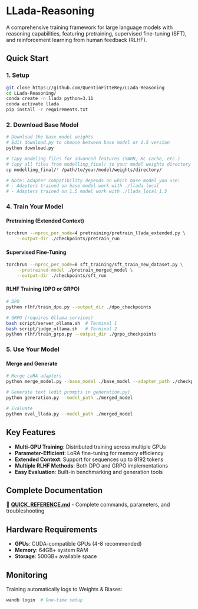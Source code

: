 # LLada-Reasoning

A comprehensive training framework for large language models with reasoning capabilities, featuring pretraining, supervised fine-tuning (SFT), and reinforcement learning from human feedback (RLHF).

## Quick Start

### 1. Setup
```bash
git clone https://github.com/QuentinFitteRey/LLada-Reasoning
cd LLada-Reasoning/
conda create -n llada python=3.11
conda activate llada
pip install -r requirements.txt
```

### 2. Download Base Model
```bash
# Download the base model weights
# Edit download.py to choose between base model or 1.5 version
python download.py

# Copy modeling files for advanced features (YARN, KC cache, etc.)
# Copy all files from modelling_final/ to your model weights directory
cp modelling_final/* /path/to/your/model/weights/directory/

# Note: Adapter compatibility depends on which base model you use:
# - Adapters trained on base model work with ./llada_local
# - Adapters trained on 1.5 model work with ./llada_local_1.5
```

### 4. Train Your Model

#### Pretraining (Extended Context)
```bash
torchrun --nproc_per_node=4 pretraining/pretrain_llada_extended.py \
    --output-dir ./checkpoints/pretrain_run
```

#### Supervised Fine-Tuning
```bash
torchrun --nproc_per_node=8 sft_training/sft_train_new_dataset.py \
    --pretrained-model ./pretrain_merged_model \
    --output-dir ./checkpoints/sft_run
```

#### RLHF Training (DPO or GRPO)
```bash
# DPO
python rlhf/train_dpo.py --output_dir ./dpo_checkpoints

# GRPO (requires Ollama services)
bash script/server_ollama.sh  # Terminal 1
bash script/judge_ollama.sh   # Terminal 2
python rlhf/train_grpo.py --output_dir ./grpo_checkpoints
```

### 5. Use Your Model

#### Merge and Generate
```bash
# Merge LoRA adapters
python merge_model.py --base_model ./base_model --adapter_path ./checkpoints/adapter

# Generate text (edit prompts in generation.py)
python generation.py --model_path ./merged_model

# Evaluate
python eval_llada.py --model_path ./merged_model
```

## Key Features

- **Multi-GPU Training**: Distributed training across multiple GPUs
- **Parameter-Efficient**: LoRA fine-tuning for memory efficiency
- **Extended Context**: Support for sequences up to 8192 tokens
- **Multiple RLHF Methods**: Both DPO and GRPO implementations
- **Easy Evaluation**: Built-in benchmarking and generation tools

## Complete Documentation

📖 **[QUICK_REFERENCE.md](QUICK_REFERENCE.md)** - Complete commands, parameters, and troubleshooting

## Hardware Requirements

- **GPUs**: CUDA-compatible GPUs (4-8 recommended)
- **Memory**: 64GB+ system RAM
- **Storage**: 500GB+ available space

## Monitoring

Training automatically logs to Weights & Biases:
```bash
wandb login  # One-time setup
```
